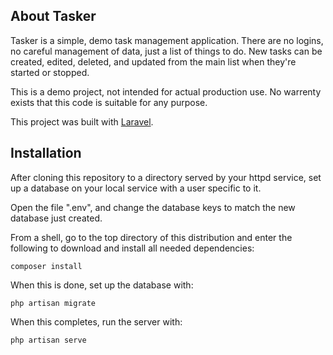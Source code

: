 ## About Tasker

Tasker is a simple, demo task management application. There are no logins, no
careful management of data, just a list of things to do. New tasks can be 
created, edited, deleted, and updated from the main list when they're started
or stopped. 

This is a demo project, not intended for actual production use. No warrenty
exists that this code is suitable for any purpose. 

This project was built with [Laravel](https://laravel.com/). 

## Installation

After cloning this repository to a directory served by your httpd service, set
up a database on your local service with a user specific to it. 

Open the file ".env", and change the database keys to match the new database
just created.

From a shell, go to the top directory of this distribution and enter the 
following to download and install all needed dependencies:
```
composer install
```

When this is done, set up the database with:
```
php artisan migrate
```

When this completes, run the server with:
```
php artisan serve
```

